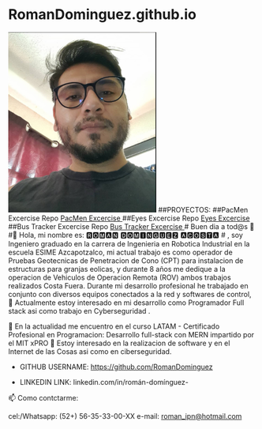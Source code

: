 # RomanDominguez.github.io
<img src= "bioPic1.JPG" width='300'/>
##PROYECTOS:
##PacMen Excercise Repo
<a href="https://github.com/RomanDominguez/PACMEN-EXCERCISE">PacMen Excercise </a>
##Eyes Excercise Repo
<a href="https://github.com/RomanDominguez/EYE-EXCERCISE">Eyes Excercise </a>
##Bus Tracker Excercise Repo
<a href="https://github.com/RomanDominguez/REAL-TIME-BUS-TRACKER">Bus Tracker Excercise </a>
# Buen dia a tod@s 👋
#👋 Hola, mi nombre es: 🆁🅾🅼🅰🅽   🅳🅾🅼🅸🅽🅶🆄🅴🆉   🅰🅲🅾🆂🆃🅰
# , soy Ingeniero graduado en la carrera de Ingenieria en Robotica Industrial en la escuela ESIME Azcapotzalco, mi actual trabajo es como operador de Pruebas Geotecnicas de Penetracion de Cono (CPT) para instalacion de estructuras para granjas eolicas, y durante 8 años me dedique a la operacion de Vehiculos de Operacion Remota (ROV) ambos trabajos realizados Costa Fuera. Durante mi desarrollo profesional he trabajado en conjunto con diversos equipos conectados a la red y softwares de control, 
👀 Actualmente estoy interesado en mi desarrollo como Programador Full stack asi como trabajo en Cyberseguridad .

🌱 En la actualidad me encuentro en el curso LATAM - Certificado Profesional en Programacion: Desarrollo full-stack con MERN impartido por el MIT xPRO 
💞️ Estoy interesado en la realizacion de software y en el Internet de las Cosas asi como en ciberseguridad.

<!---
RomanDominguez/RomanDominguez is a ✨ special ✨ repository because its `README.md` (this file) appears on your GitHub profile.
You can click the Preview link to take a look at your changes.
--->

- GITHUB USERNAME: https://github.com/RomanDominguez

- LINKEDIN LINK: linkedin.com/in/román-domínguez-

📫 Como contctarme:

cel:/Whatsapp: (52+) 56-35-33-00-XX
e-mail: roman_ipn@hotmail.com

